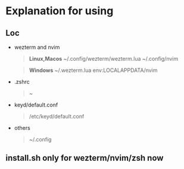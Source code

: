 # Explanation for using

## Loc

- wezterm and nvim

  > **Linux,Macos**
  > ~/.config/wezterm/wezterm.lua
  > ~/.config/nvim

  > **Windows**
  > ~/.wezterm.lua
  > env:LOCALAPPDATA/nvim

- .zshrc

  > ~

- keyd/default.conf

  > /etc/keyd/default.conf

- others
  > ~/.config

## install.sh only for wezterm/nvim/zsh now
